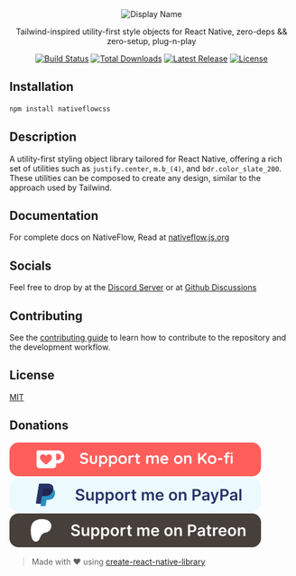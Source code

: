 <div align="center">

  <img src="./assets/display-name.svg" alt="Display Name">

  <p>

  Tailwind-inspired utility-first style objects for React Native, zero-deps && zero-setup, plug-n-play

  </p>

  <p align="center">
    <a href="https://github.com/nativeflowteam/nativeflowcss/actions"><img src="https://github.com/nativeflowteam/nativeflowcss/actions/workflows/ci.yml/badge.svg" alt="Build Status"></a>
    <a href="https://www.npmjs.com/package/nativeflowcss"><img src="https://img.shields.io/npm/dt/nativeflowcss.svg" alt="Total Downloads"></a>
    <a href="https://github.com/nativeflowcss/nativeflowcss/releases"><img src="https://img.shields.io/npm/v/nativeflowcss.svg" alt="Latest Release"></a>
    <a href="https://github.com/nativeflowcss/nativeflowcss/blob/master/LICENSE"><img src="https://img.shields.io/npm/l/nativeflowcss.svg" alt="License"></a>
  </p>

</div>

## Installation

```bash
npm install nativeflowcss
```

## Description

  A utility-first styling object library tailored for React Native, offering a rich set of utilities such as `justify.center`, `m.b_(4)`, and `bdr.color_slate_200`. These utilities can be composed to create any design, similar to the approach used by Tailwind.

## Documentation

For complete docs on NativeFlow, Read at [nativeflow.js.org](https://nativeflow.js.org)

## Socials

Feel free to drop by at the [Discord Server](https://discord.gg/KcKTtuqV3Y) or at [Github Discussions](https://github.com/nativeflowteam/nativeflowcss/discussions)

## Contributing

See the [contributing guide](CONTRIBUTING.md) to learn how to contribute to the repository and the development workflow.

## License

[MIT](LICENSE.md)

## Donations

[![ko-fi](./assets/badges/kofi.svg)](https://ko-fi.com/Z8Z113CQW5)
[![paypal](./assets/badges/paypal.svg)](https://www.paypal.me/jayowiee/)
[![patreon](./assets/badges/patreon.svg)](https://patreon.com/nativeflow)

> Made with &hearts; using [create-react-native-library](https://github.com/callstack/react-native-builder-bob)
